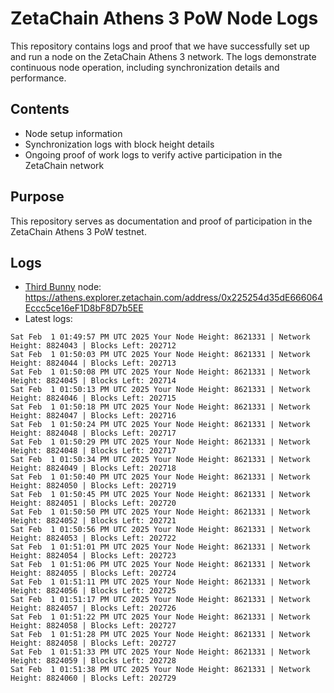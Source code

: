 # ZetaChain Athens 3 PoW Node Logs
This repository contains logs and proof that we have successfully set up and run a node on the ZetaChain Athens 3 network. The logs demonstrate continuous node operation, including synchronization details and performance.

## Contents
- Node setup information
- Synchronization logs with block height details
- Ongoing proof of work logs to verify active participation in the ZetaChain network

## Purpose
This repository serves as documentation and proof of participation in the ZetaChain Athens 3 PoW testnet.

## Logs

- [Third Bunny](https://thirdbunny.xyz/) node: https://athens.explorer.zetachain.com/address/0x225254d35dE666064Eccc5ce16eF1D8bF8D7b5EE
- Latest logs:
```
Sat Feb  1 01:49:57 PM UTC 2025 Your Node Height: 8621331 | Network Height: 8824043 | Blocks Left: 202712
Sat Feb  1 01:50:03 PM UTC 2025 Your Node Height: 8621331 | Network Height: 8824044 | Blocks Left: 202713
Sat Feb  1 01:50:08 PM UTC 2025 Your Node Height: 8621331 | Network Height: 8824045 | Blocks Left: 202714
Sat Feb  1 01:50:13 PM UTC 2025 Your Node Height: 8621331 | Network Height: 8824046 | Blocks Left: 202715
Sat Feb  1 01:50:18 PM UTC 2025 Your Node Height: 8621331 | Network Height: 8824047 | Blocks Left: 202716
Sat Feb  1 01:50:24 PM UTC 2025 Your Node Height: 8621331 | Network Height: 8824048 | Blocks Left: 202717
Sat Feb  1 01:50:29 PM UTC 2025 Your Node Height: 8621331 | Network Height: 8824048 | Blocks Left: 202717
Sat Feb  1 01:50:34 PM UTC 2025 Your Node Height: 8621331 | Network Height: 8824049 | Blocks Left: 202718
Sat Feb  1 01:50:40 PM UTC 2025 Your Node Height: 8621331 | Network Height: 8824050 | Blocks Left: 202719
Sat Feb  1 01:50:45 PM UTC 2025 Your Node Height: 8621331 | Network Height: 8824051 | Blocks Left: 202720
Sat Feb  1 01:50:50 PM UTC 2025 Your Node Height: 8621331 | Network Height: 8824052 | Blocks Left: 202721
Sat Feb  1 01:50:56 PM UTC 2025 Your Node Height: 8621331 | Network Height: 8824053 | Blocks Left: 202722
Sat Feb  1 01:51:01 PM UTC 2025 Your Node Height: 8621331 | Network Height: 8824054 | Blocks Left: 202723
Sat Feb  1 01:51:06 PM UTC 2025 Your Node Height: 8621331 | Network Height: 8824055 | Blocks Left: 202724
Sat Feb  1 01:51:11 PM UTC 2025 Your Node Height: 8621331 | Network Height: 8824056 | Blocks Left: 202725
Sat Feb  1 01:51:17 PM UTC 2025 Your Node Height: 8621331 | Network Height: 8824057 | Blocks Left: 202726
Sat Feb  1 01:51:22 PM UTC 2025 Your Node Height: 8621331 | Network Height: 8824058 | Blocks Left: 202727
Sat Feb  1 01:51:28 PM UTC 2025 Your Node Height: 8621331 | Network Height: 8824058 | Blocks Left: 202727
Sat Feb  1 01:51:33 PM UTC 2025 Your Node Height: 8621331 | Network Height: 8824059 | Blocks Left: 202728
Sat Feb  1 01:51:38 PM UTC 2025 Your Node Height: 8621331 | Network Height: 8824060 | Blocks Left: 202729
```
